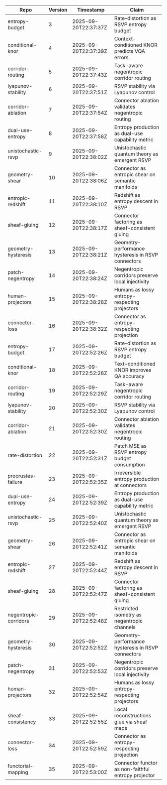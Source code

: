 | Repo | Version | Timestamp | Claim |
|------|---------|-----------|-------|
| entropy-budget | 3 | 2025-09-20T22:37:37Z | Rate–distortion as RSVP entropy budget |
| conditional-knor | 4 | 2025-09-20T22:37:39Z | Context-conditioned KNOR predicts VQA errors |
| corridor-routing | 5 | 2025-09-20T22:37:43Z | Task-aware negentropic corridor routing |
| lyapunov-stability | 6 | 2025-09-20T22:37:51Z | RSVP stability via Lyapunov control |
| corridor-ablation | 7 | 2025-09-20T22:37:54Z | Connector ablation validates negentropic routing |
| dual-use-entropy | 8 | 2025-09-20T22:37:58Z | Entropy production as dual-use capability metric |
| unistochastic-rsvp | 9 | 2025-09-20T22:38:02Z | Unistochastic quantum theory as emergent RSVP |
| geometry-shear | 10 | 2025-09-20T22:38:06Z | Connector as entropic shear on semantic manifolds |
| entropic-redshift | 11 | 2025-09-20T22:38:10Z | Redshift as entropy descent in RSVP |
| sheaf-gluing | 12 | 2025-09-20T22:38:17Z | Connector factoring as sheaf-consistent gluing |
| geometry-hysteresis | 13 | 2025-09-20T22:38:21Z | Geometry–performance hysteresis in RSVP connectors |
| patch-negentropy | 14 | 2025-09-20T22:38:24Z | Negentropic corridors preserve local injectivity |
| human-projectors | 15 | 2025-09-20T22:38:28Z | Humans as lossy entropy-respecting projectors |
| connector-loss | 16 | 2025-09-20T22:38:32Z | Connector as entropy-respecting projection |
| entropy-budget | 17 | 2025-09-20T22:52:26Z | Rate–distortion as RSVP entropy budget |
| conditional-knor | 18 | 2025-09-20T22:52:28Z | Text-conditioned KNOR improves QA accuracy |
| corridor-routing | 19 | 2025-09-20T22:52:29Z | Task-aware negentropic corridor routing |
| lyapunov-stability | 20 | 2025-09-20T22:52:30Z | RSVP stability via Lyapunov control |
| corridor-ablation | 21 | 2025-09-20T22:52:30Z | Connector ablation validates negentropic routing |
| rate-distortion | 22 | 2025-09-20T22:52:31Z | Patch MSE as RSVP entropy budget consumption |
| procrustes-failure | 23 | 2025-09-20T22:52:35Z | Irreversible entropy production at connectors |
| dual-use-entropy | 24 | 2025-09-20T22:52:39Z | Entropy production as dual-use capability metric |
| unistochastic-rsvp | 25 | 2025-09-20T22:52:40Z | Unistochastic quantum theory as emergent RSVP |
| geometry-shear | 26 | 2025-09-20T22:52:41Z | Connector as entropic shear on semantic manifolds |
| entropic-redshift | 27 | 2025-09-20T22:52:44Z | Redshift as entropy descent in RSVP |
| sheaf-gluing | 28 | 2025-09-20T22:52:47Z | Connector factoring as sheaf-consistent gluing |
| negentropic-corridors | 29 | 2025-09-20T22:52:48Z | Restricted isometry as negentropic channels |
| geometry-hysteresis | 30 | 2025-09-20T22:52:52Z | Geometry–performance hysteresis in RSVP connectors |
| patch-negentropy | 31 | 2025-09-20T22:52:53Z | Negentropic corridors preserve local injectivity |
| human-projectors | 32 | 2025-09-20T22:52:54Z | Humans as lossy entropy-respecting projectors |
| sheaf-consistency | 33 | 2025-09-20T22:52:55Z | Local reconstructions glue via sheaf maps |
| connector-loss | 34 | 2025-09-20T22:52:59Z | Connector as entropy-respecting projection |
| functorial-mapping | 35 | 2025-09-20T22:53:00Z | Connector functor as non-faithful entropy projector |
